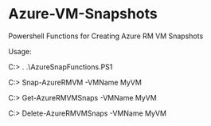 # Azure-VM-Snapshots
Powershell Functions for Creating Azure RM VM Snapshots


Usage:

C:\> . .\AzureSnapFunctions.PS1

C:\> Snap-AzureRMVM -VMName MyVM

C:\> Get-AzureRMVMSnaps -VMName MyVM

C:\> Delete-AzureRMVMSnaps -VMName MyVM
